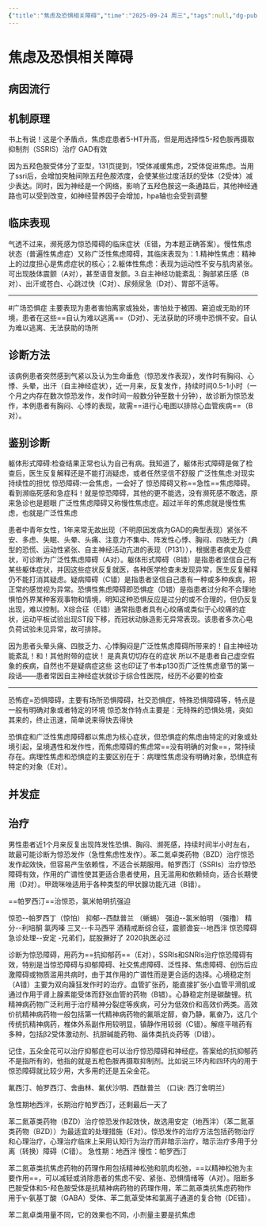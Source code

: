 ```yaml
---
{"title":"焦虑及恐惧相关障碍","time":"2025-09-24 周三","tags":null,"dg-publish":true,"permalink":"/200 学习/217 精神、神经系统/第20章 焦虑及恐惧相关障碍/焦虑及恐惧相关障碍/","dgPassFrontmatter":true,"created":"2025-09-24T21:27:21.908+08:00","updated":"2025-09-24T22:02:03.414+08:00"}
---
```


# 焦虑及恐惧相关障碍
## 病因流行
## 机制原理
书上有说！这是个矛盾点，焦虑症患者5-HT升高，但是用选择性5-羟色胺再摄取抑制剂（SSRIS）治疗 GAD有效

 因为五羟色胺受体分了亚型，131页提到，1受体减缓焦虑，2受体促进焦虑。当用了ssri后，会增加突触间隙五羟色胺浓度，会使某些过度活跃的受体（2受体）减少表达。同时，因为神经是一个网络，影响了五羟色胺这一条通路后，其他神经通路也可以受到改变，如神经营养因子会增加，hpa轴也会受到调整 
## 临床表现
气透不过来，濒死感为惊恐障碍的临床症状（E错，为本题正确答案）。慢性焦虑状态（普遍性焦虑症）又称广泛性焦虑障碍，其临床表现为：1.精神性焦虑：精神上的过度担心是焦虑症状的核心；2.躯体性焦虑：表现为运动性不安与肌肉紧张。可出现肢体震颤（A对），甚至语音发颤。3.自主神经功能紊乱：胸部紧压感（B对）、出汗或苍白、心跳过快（C对）、尿频尿急（D对）、胃部不适等。

***
#广场恐惧症 主要表现为患者害怕离家或独处，害怕处于被困、窘迫或无助的环境，患者在这些==自认为难以逃离==（D对）、无法获助的环境中恐惧不安。自认为难以逃离、无法获助的场所
## 诊断方法
该病例患者突然感到气紧以及认为生命垂危（惊恐发作表现），发作时有胸闷、心悸、头晕，出汗（自主神经症状），近一月来，反复发作，持续时间0.5-1小时（一个月之内存在数次惊恐发作，发作时间一般数分钟至数十分钟），故诊断为惊恐发作，本例患者有胸闷、心悸的表现，故需==进行心电图以排除心血管疾病==（B对）。
## 鉴别诊断
躯体形式障碍:检查结果正常也认为自己有病。我知道了，躯体形式障碍是做了检查后，医生反复解释还是不能打消疑虑，或者任然坚信不舒服
广泛性焦虑:对现实持续性的担忧
惊恐障碍:一会焦虑，一会好了
惊恐障碍又称==急性==焦虑障碍。看到濒临死感和急症科！就是惊恐障碍，其他的更不能选，没有濒死感不敢选，原来急诊也是题眼
广泛性焦虑障碍又称慢性焦虑症。超过半年的焦虑就是慢性焦虑，也就是广泛性焦虑

患者中青年女性，1年来常无故出现（不明原因发病为GAD的典型表现）紧张不安、多虑、失眠、头晕、头痛、注意力不集中、阵发性心悸、胸闷、四肢无力（典型的恐慌、运动性紧张、自主神经活动亢进的表现（P131）），根据患者病史及症状，可诊断为广泛性焦虑障碍（A对）。躯体形式障碍（B错）是指患者坚信自己有某些躯体症状，并因这些症状反复就医，各种医学检查未发现异常，医生反复解释仍不能打消其疑虑。疑病障碍（C错）是指患者坚信自己患有一种或多种疾病，把正常的感觉视为异常。恐惧性焦虑障碍即恐惧症（D错）是指患者过分和不合理地惧怕外界某种客观事物和情境，明知这种恐惧反应是过分的或不合理的，但仍反复出现，难以控制。X综合征（E错）通常指患者具有心绞痛或类似于心绞痛的症状，运动平板试验出现ST段下移，而冠状动脉造影无异常表现。该患者多次心电负荷试验未见异常，故可排除。

因为患者头晕头痛、四肢乏力、心悸胸闷是广泛性焦虑障碍所带来的！自主神经功能紊乱！和！其他附带的症状！ 是真真切切存在的症状
所以不是患者自己虚空假象的疾病，自然也不是疑病症这些
这也印证了书本p130页广泛性焦虑章节的第一段话——患者常因自主神经症状就诊于综合性医院，经历不必要的检查
***
恐怖症=恐惧障碍，主要有场所恐惧障碍，社交恐惧症，特殊恐惧障碍等，特点是一般有明确对象或者特定的环境
惊恐发作特点主要是：无特殊的恐惧处境，突如其来的，终止迅速，简单说来得快去得快

恐惧症和广泛性焦虑障碍都以焦虑为核心症状，但恐惧症的焦虑由特定的对象或处境引起，呈境遇性和发作性，而焦虑障碍的焦虑常==没有明确的对象==，常持续存在。病理性焦虑和恐惧症的主要区别在于：病理性焦虑没有明确对象，恐惧症有特定的对象（E对）。
## 并发症
## 治疗
男性患者近1个月来反复出现阵发性恐惧、胸闷、濒死感，持续时间半小时左右，故最可能诊断为惊恐发作（急性焦虑性发作）。苯二氮卓类药物（BZD）治疗惊恐发作起效快，但容易产生依赖性，不适合长期服用。帕罗西汀（SSRIs）治疗惊恐障碍有效，作用的广谱性使其更适合患者使用，且无滥用和依赖倾向，适合长期使用（D对）。甲巯咪唑适用于各种类型的甲状腺功能亢进（B错）。

==帕罗西汀==治惊恐，氯米帕明抗强迫

惊恐--帕罗西丁（惊怕）
抑郁--西酞普兰 （蜥蜴）
强迫--氯米帕明  （强撸）
精分--利培酮 氯丙嗪
三叉--卡马西平
酒精戒断综合征，震颤谵妄--地西泮
惊恐障碍急诊处理--安定
          -兄弟们，屁股撅好了 2020执医必过

诊断为惊恐障碍，用药为==抗抑郁药==（E对），SSRIs和SNRIs治疗惊恐障碍有效，特别是当惊恐障碍与抑郁障碍、社交焦虑障碍、泛性择、焦虑障碍、创伤后应激障碍或物质滥用共病时，由于其作用的广谱性而是更合适的选择。心境稳定剂（A错）主要为双向躁狂发作时的治疗。血管扩张药，能直接扩张小血管平滑肌或通过作用于肾上腺素能受体而舒张血管的药物（B错）。心静稳定剂是碳酸锂。抗精神病药物广泛利用于治疗精神分裂症等疾病，可分为低效价和高效价两类。高效价抗精神病药物一般包括第一代精神病药物的氟哌定醇，奋乃静，氟奋乃，这几个传统抗精神病药，椎体外系副作用较明显，镇静作用较弱（C错）。解痉平喘药有多种，包括β2受体激动剂、抗胆碱能药物、甾体类抗炎药等（D错）。

记住，五朵金花可以治疗抑郁症也可以治疗惊恐障碍和神经症。答案给的抗抑郁药不是指所有的，他指的就是五枪色胺再摄取抑制剂。比如说三环内和四环内的用于惊恐障碍就比较少用，大多用的还是五朵金花。

氟西汀、‌帕罗西汀、‌舍曲林、‌氟伏沙明、西酞普兰  （口诀: 西汀舍明兰）

急性期地西泮，长期治疗帕罗西汀，还剩最后一天了

苯二氮䓬类药物（BZD）治疗惊恐发作起效快，故选用安定（地西泮）（苯二氮䓬类药物（BZD））为最适宜的处理措施（E对）。惊恐发作的治疗方法包括药物治疗和心理治疗，心理治疗临床上采用认知行为治疗而非暗示治疗，暗示治疗多用于分离（转换）障碍（C错）。
急性期：地西泮
慢性：帕罗西汀

苯二氮䓬类抗焦虑药物的药理作用包括精神松弛和肌肉松弛，==以精神松弛为主要作用==，可以减轻或消除患者的焦虑不安、紧张、恐惧情绪等（A对）。阻断多巴胺受体和5-羟色胺受体是抗精神病药物的药理作用，苯二氮䓬类抗焦虑药物作用于γ-氨基丁酸（GABA）受体、苯二氮䓬受体和氯离子通道的复合物（DE错）。

苯二氮卓类用量不同，它的效果也不同，小剂量主要是抗焦虑





























































































































































































































































































































































































































